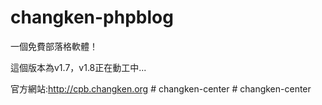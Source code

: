 changken-phpblog
================
一個免費部落格軟體！

這個版本為v1.7，v1.8正在動工中...

官方網站:http://cpb.changken.org
#   c h a n g k e n - c e n t e r  
 #   c h a n g k e n - c e n t e r  
 
